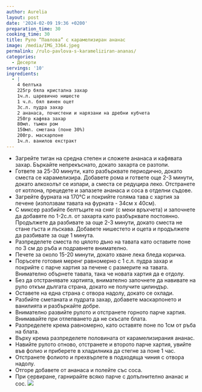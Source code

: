 ```yaml
---
author: Aurelia
layout: post
date: '2024-02-09 19:36 +0200'
preparation_time: 30
cooking_time: 30
title: Руло “Павлова” с карамелизиран ананас
image: /media/IMG_3364.jpeg
permalink: /rulo-pavlova-s-karameliziran-ananas/
categories:
  - Десерти
servings: '10'
ingredients:
  - |
    4 белтъка
    225гр бяла кристална захар
    1ч.л. царевично нишесте
    1 ч.л. бял винен оцет
    3с.л. пудра захар
    2 ананаса, почистени и нарязани на дребни кубчета
    250гр кафява захар
    80мл. тъмен ром
    150мл. сметана (поне 30%)
    200гр. маскарпоне
    1ч.л. ванилов екстракт
---
```

- Загрейте тиган на средна степен и сложете ананаса и кафявата захар. Бъркайте непрекъснато, докато захарта се разтопи. 
- Гответе за 25-30 минути, като разбърквате периодично, докато сместа се карамелизира. Добавете рома и гответе още 2-3 минути, докато алкохолът се изпари, а сместа се редуцира леко. Отстранете от котлона, прецедете и запазете ананаса и соса в отделни съдове.
- Загрейте фурната на 170°C и покрийте голяма тава с хартия за печене (използвам тавата на фурната - 34см х 40см). 
- С миксер разбийте белтъците на сняг (с меки връхчета) и започнете да добавяте по 1-2с.л. от захарта като разбърквате постоянно. Продължете да разбивате за още 2-3 минути, докато сместа не стане гъста и лъскава. Добавете нишестето и оцета и продължете да разбивате за още 1 минута.
- Разпределете сместа по цялото дъно на тавата като оставите поне по 3 см до ръба и подравнете внимателно.
- Печете за около 15-20 минути, докато хване лека бледа коричка.
- Поръсете готовия меренг равномерно с 1 с.л. пудра захар и покрийте с парче хартия за печене с размерите на тавата. Внимателно обърнете тавата, така че новата хартия да е отдолу.
- Без да отстранявате хартията, внимателно започнете да навивате на руло откъм дългата страна, докато не получите цилиндър.
- Оставете на една страна с отвора надолу, докато се охлади.
- Разбийте сметаната и пудрата захар, добавете маскарпонето и ванилията и разбъркайте добре.
- Внимателно развийте рулото и отстранете горното парче хартия. Внимавайте при отлепването да не скъсате блата. 
- Разпределете крема равномерно, като оставяте поне по 1см от ръба на блата.
- Върху крема разпределете половината от карамелизирания ананас. 
- Навийте рулото отново, отстранете и второто парче хартия, увийте във фолио и приберете в хладилника да стегне за поне 1 час.
- Отстранете фолиото и прехвърлете в подходяща чиния с отвора надолу. 
- Отгоре добавете от ананаса и полейте със соса.
- При сервиране, гарнирайте всяко парче с допълнително ананас и сос.
![]({{site.baseurl}}media/IMG_3348.jpeg)
